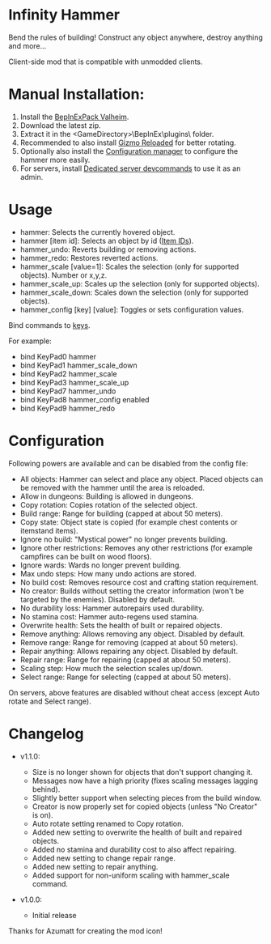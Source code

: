 # Infinity Hammer

Bend the rules of building! Construct any object anywhere, destroy anything and more...

Client-side mod that is compatible with unmodded clients.

# Manual Installation:

1. Install the [BepInExPack Valheim](https://valheim.thunderstore.io/package/denikson/BepInExPack_Valheim).
2. Download the latest zip.
3. Extract it in the \<GameDirectory\>\BepInEx\plugins\ folder.
4. Recommended to also install [Gizmo Reloaded](https://www.nexusmods.com/valheim/mods/1293) for better rotating.
5. Optionally also install the [Configuration manager](https://github.com/BepInEx/BepInEx.ConfigurationManager/releases/tag/v16.4) to configure the hammer more easily.
6. For servers, install [Dedicated server devcommands](https://valheim.thunderstore.io/package/JereKuusela/Dedicated_server_devcommands/) to use it as an admin.

# Usage

- hammer: Selects the currently hovered object.
- hammer [item id]: Selects an object by id ([Item IDs](https://valheim.fandom.com/wiki/Item_IDs)).
- hammer_undo: Reverts building or removing actions.
- hammer_redo: Restores reverted actions.
- hammer_scale [value=1]: Scales the selection (only for supported objects). Number or x,y,z.
- hammer_scale_up: Scales up the selection (only for supported objects).
- hammer_scale_down: Scales down the selection (only for supported objects).
- hammer_config [key] [value]: Toggles or sets configuration values.

Bind commands to [keys](https://docs.unity3d.com/ScriptReference/KeyCode.html).

For example:

- bind KeyPad0 hammer
- bind KeyPad1 hammer_scale_down
- bind KeyPad2 hammer_scale
- bind KeyPad3 hammer_scale_up
- bind KeyPad7 hammer_undo
- bind KeyPad8 hammer_config enabled
- bind KeyPad9 hammer_redo

# Configuration

Following powers are available and can be disabled from the config file:

- All objects: Hammer can select and place any object. Placed objects can be removed with the hammer until the area is reloaded.
- Allow in dungeons: Building is allowed in dungeons.
- Copy rotation: Copies rotation of the selected object.
- Build range: Range for building (capped at about 50 meters).
- Copy state: Object state is copied (for example chest contents or itemstand items).
- Ignore no build: "Mystical power" no longer prevents building.
- Ignore other restrictions: Removes any other restrictions (for example campfires can be built on wood floors).
- Ignore wards: Wards no longer prevent building.
- Max undo steps: How many undo actions are stored.
- No build cost: Removes resource cost and crafting station requirement.
- No creator: Builds without setting the creator information (won't be targeted by the enemies). Disabled by default.
- No durability loss: Hammer autorepairs used durability.
- No stamina cost: Hammer auto-regens used stamina.
- Overwrite health: Sets the health of built or repaired objects.
- Remove anything: Allows removing any object. Disabled by default.
- Remove range: Range for removing (capped at about 50 meters).
- Repair anything: Allows repairing any object. Disabled by default.
- Repair range: Range for repairing (capped at about 50 meters).
- Scaling step: How much the selection scales up/down.
- Select range: Range for selecting (capped at about 50 meters).

On servers, above features are disabled without cheat access (except Auto rotate and Select range).

# Changelog

- v1.1.0: 
	- Size is no longer shown for objects that don't support changing it.
	- Messages now have a high priority (fixes scaling messages lagging behind).
	- Slightly better support when selecting pieces from the build window.
	- Creator is now properly set for copied objects (unless "No Creator" is on).
	- Auto rotate setting renamed to Copy rotation.
	- Added new setting to overwrite the health of built and repaired objects.
	- Added no stamina and durability cost to also affect repairing.
	- Added new setting to change repair range.
	- Added new setting to repair anything.
	- Added support for non-uniform scaling with hammer_scale command.

- v1.0.0: 
	- Initial release

Thanks for Azumatt for creating the mod icon!
